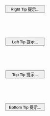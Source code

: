 <div class="tip">
  <Button class="block">
      Right Tip
      <Tip placement="right">提示...</Tip>
  </Button>
  <Button class="block">
      Left Tip
      <Tip placement="left">提示...</Tip>
  </Button>
  <Button class="block">
      Top Tip
      <Tip placement="top">提示...</Tip>
  </Button>
  <Button class="block">
      Bottom Tip
      <Tip placement="bottom">提示...</Tip>
  </Button>
</div>

<script>
export default {
  data() {
    return {};
  }
};
</script>

<style lang="scss">
.tip {
  .block {
    width: 130px;
    display: block;
    margin: 80px;
  }
}
</style>